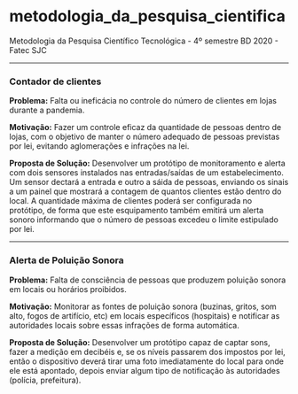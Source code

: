 # metodologia_da_pesquisa_cientifica
Metodologia da Pesquisa Científico Tecnológica - 4º semestre BD 2020 - Fatec SJC

---

### Contador de clientes

**Problema:**
Falta ou ineficácia no controle do número de clientes em lojas durante a pandemia.

**Motivação:**
Fazer um controle eficaz da quantidade de pessoas dentro de lojas, com o objetivo de manter o número adequado de pessoas previstas por lei, evitando aglomerações e infrações na lei.

**Proposta de Solução:**
Desenvolver um protótipo de monitoramento e alerta com dois sensores instalados nas entradas/saídas de um estabelecimento. Um sensor dectará a entrada e outro a sáida de pessoas, enviando os sinais a um painel que mostrará a contagem de quantos clientes estão dentro do local.
A quantidade máxima de clientes poderá ser configurada no protótipo, de forma que este esquipamento também emitirá um alerta sonoro informando que o número de pessoas excedeu o limite estipulado por lei.

---

### Alerta de Poluição Sonora

**Problema:**
Falta de consciência de pessoas que produzem poluição sonora em locais ou horários proibidos.

**Motivação:**
Monitorar as fontes de poluição sonora (buzinas, gritos, som alto, fogos de artifício, etc) em locais específicos (hospitais) e notificar as autoridades locais sobre essas infrações de forma automática.

**Proposta de Solução:**
Desenvolver um protótipo capaz de captar sons, fazer a medição em decibéis e, se os níveis passarem dos impostos por lei, então o dispositivo deverá tirar uma foto imediatamente do local para onde ele está apontado, depois enviar algum tipo de notificação às autoridades (polícia, prefeitura).
